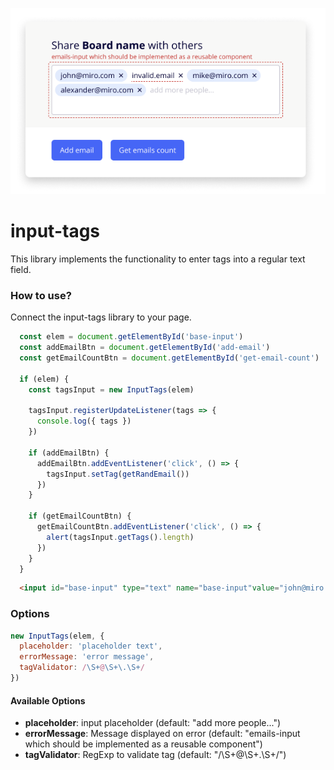 ![Image of input-tags](https://github.com/shbumba/input-tags/raw/master/demo.png)
# input-tags
This library implements the functionality to enter tags into a regular text field.
### How to use? ###
Connect the input-tags library to your page.

```javascript
  const elem = document.getElementById('base-input')
  const addEmailBtn = document.getElementById('add-email')
  const getEmailCountBtn = document.getElementById('get-email-count')

  if (elem) {
    const tagsInput = new InputTags(elem)

    tagsInput.registerUpdateListener(tags => {
      console.log({ tags })
    })

    if (addEmailBtn) {
      addEmailBtn.addEventListener('click', () => {
        tagsInput.setTag(getRandEmail())
      })
    }

    if (getEmailCountBtn) {
      getEmailCountBtn.addEventListener('click', () => {
        alert(tagsInput.getTags().length)
      })
    }
  }

```
```html
  <input id="base-input" type="text" name="base-input"value="john@miro.com,invalid.email,mike@miro.com, alexander@miro.com" />
```
### Options ###
```javascript
new InputTags(elem, {
  placeholder: 'placeholder text',
  errorMessage: 'error message',
  tagValidator: /\S+@\S+\.\S+/
})
```

#### Available Options ####
* __placeholder__: input placeholder (default: "add more people...")
* __errorMessage__: Message displayed on error (default: "emails-input which should be implemented as a reusable component")
* __tagValidator__: RegExp to validate tag (default: "/\S+@\S+\.\S+/")

